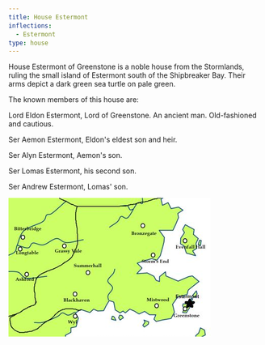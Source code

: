 ```yaml
---
title: House Estermont
inflections:
  - Estermont
type: house
---
```


House Estermont of Greenstone is a noble house from the Stormlands, ruling the small island of Estermont south of the Shipbreaker Bay. Their arms depict a dark green sea turtle on pale green.

The known members of this house are:

Lord Eldon Estermont, Lord of Greenstone. An ancient man. Old-fashioned and cautious.

Ser Aemon Estermont, Eldon's eldest son and heir.

Ser Alyn Estermont, Aemon's son.

Ser Lomas Estermont, his second son.

Ser Andrew Estermont, Lomas' son.

![Image](images/000080.jpg)


